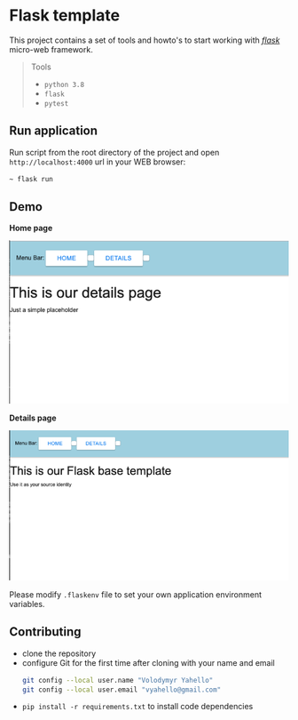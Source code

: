 # Flask template

This project contains a set of tools and howto's to start working with [_flask_](http://flask.palletsprojects.com/en/1.1.x/) micro-web framework.

> Tools
> - `python 3.8`
> - `flask`
> - `pytest`

## Run application
Run script from the root directory of the project and open `http://localhost:4000` url in your WEB browser:
```bash
~ flask run
```

## Demo
**Home page**

![Screenshot](img/details.png)

**Details page**

![Screenshot](img/home.png)

Please modify `.flaskenv` file to set your own application environment variables.

## Contributing

- clone the repository
- configure Git for the first time after cloning with your name and email
  ```bash
  git config --local user.name "Volodymyr Yahello"
  git config --local user.email "vyahello@gmail.com"
  ```
- `pip install -r requirements.txt` to install code dependencies
